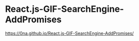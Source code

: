 # React.js-GIF-SearchEngine-AddPromises

 https://0na.github.io/React.js-GIF-SearchEngine-AddPromises/
